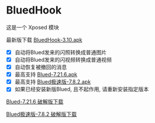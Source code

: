 # BluedHook

这是一个 Xposed 模块

最新版下载 [BluedHook-3.10.apk](https://github.com/lack21115/BluedHook/releases/download/v3.10/BluedHook-3.10.apk)

- [x] 自动将Blued发来的闪照转换成普通图片
- [x] 自动将Blued发来的闪视频转换成普通视频
- [x] 自动恢复被撤回的消息
- [x] 最高支持 [Blued-7.21.6.apk](https://github.com/lack21115/blued_versions/releases/download/blued/blued-7.21.6.apk)
- [x] 最高支持 [Blued极速版-7.8.2.apk](https://github.com/lack21115/blued_versions/releases/download/blued-fast/blued-fast-7.8.2.apk)
- [x] 如果已经安装新版Blued, 且不起作用, 请重新安装指定版本

[Blued-7.21.6 破解版下载](https://github.com/lack21115/blued_versions/releases/download/blued/blued-7.21.6_lspatched-0.5.1.apk)

[Blued极速版-7.8.2 破解版下载](https://github.com/lack21115/blued_versions/releases/download/blued-fast/blued-fast-7.8.2_xposed-signed-5.2.apk)
